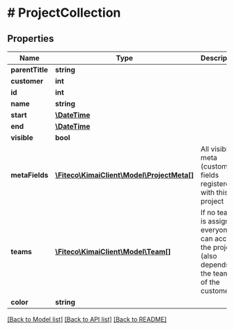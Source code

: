 # # ProjectCollection

## Properties

Name | Type | Description | Notes
------------ | ------------- | ------------- | -------------
**parentTitle** | **string** |  | [optional]
**customer** | **int** |  | [optional]
**id** | **int** |  | [optional]
**name** | **string** |  |
**start** | [**\DateTime**](\DateTime.md) |  | [optional]
**end** | [**\DateTime**](\DateTime.md) |  | [optional]
**visible** | **bool** |  |
**metaFields** | [**\Fiteco\KimaiClient\Model\ProjectMeta[]**](ProjectMeta.md) | All visible meta (custom) fields registered with this project | [optional]
**teams** | [**\Fiteco\KimaiClient\Model\Team[]**](Team.md) | If no team is assigned, everyone can access the project (also depends on the teams of the customer) | [optional]
**color** | **string** |  | [optional]

[[Back to Model list]](../../README.md#models) [[Back to API list]](../../README.md#endpoints) [[Back to README]](../../README.md)
